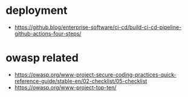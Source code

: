 # deployment
* https://github.blog/enterprise-software/ci-cd/build-ci-cd-pipeline-github-actions-four-steps/

# owasp related
* https://owasp.org/www-project-secure-coding-practices-quick-reference-guide/stable-en/02-checklist/05-checklist
* https://owasp.org/www-project-top-ten/
